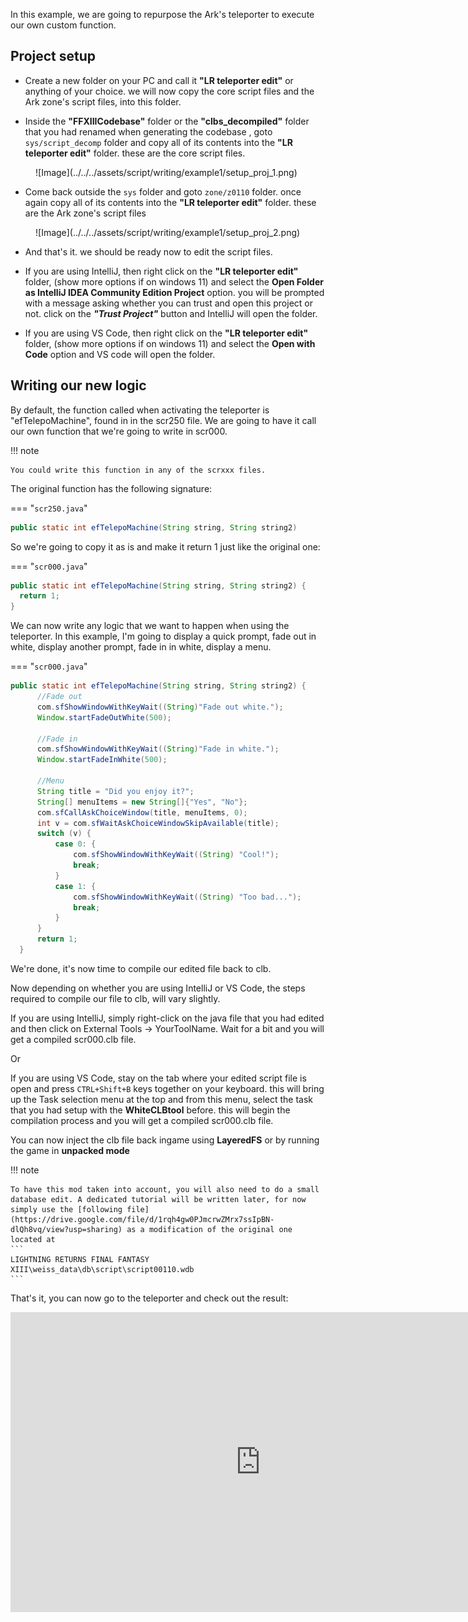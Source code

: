 In this example, we are going to repurpose the Ark's teleporter to execute our own custom function.

## Project setup

* Create a new folder on your PC and call it **"LR teleporter edit"** or anything of your choice. we will now copy the core script files and the Ark zone's script files, into this folder.

* Inside the **"FFXIIICodebase"** folder or the **"clbs_decompiled"** folder that you had renamed when generating the codebase , goto ``sys/script_decomp`` folder and copy all of its contents into the **"LR teleporter edit"** folder. these are the core script files.

<figure markdown>
  ![Image](../../../assets/script/writing/example1/setup_proj_1.png)
</figure>

* Come back outside the ``sys`` folder and goto ``zone/z0110`` folder. once again copy all of its contents into the **"LR teleporter edit"** folder. these are the Ark zone's script files

<figure markdown>
  ![Image](../../../assets/script/writing/example1/setup_proj_2.png)
</figure>

* And that's it. we should be ready now to edit the script files.

* If you are using IntelliJ, then right click on the **"LR teleporter edit"** folder, (show more options if on windows 11) and select the **Open Folder as IntelliJ IDEA Community Edition Project** option. you will be prompted with a message asking whether you can trust and open this project or not. click on the ***"Trust Project"*** button and IntelliJ will open the folder.

* If you are using VS Code, then right click on the **"LR teleporter edit"** folder, (show more options if on windows 11) and select the **Open with Code** option and VS code will open the folder.

## Writing our new logic

By default, the function called when activating the teleporter is "efTelepoMachine", found in in the scr250 file. We are going to have it call our own function that we're going to write in scr000.

!!! note

    You could write this function in any of the scrxxx files.

The original function has the following signature:

=== "`scr250.java`"

  ```java
  public static int efTelepoMachine(String string, String string2)
  ```

So we're going to copy it as is and make it return 1 just like the original one:

=== "`scr000.java`"

  ```java
  public static int efTelepoMachine(String string, String string2) {
    return 1;
  }
  ```

We can now write any logic that we want to happen when using the teleporter. In this example, I'm going to display a quick prompt, fade out in white, display another prompt, fade in in white, display a menu.

=== "`scr000.java`"

  ```java
  public static int efTelepoMachine(String string, String string2) {
        //Fade out
        com.sfShowWindowWithKeyWait((String)"Fade out white.");
        Window.startFadeOutWhite(500);

        //Fade in
        com.sfShowWindowWithKeyWait((String)"Fade in white.");
        Window.startFadeInWhite(500);

        //Menu
        String title = "Did you enjoy it?";
        String[] menuItems = new String[]{"Yes", "No"};
        com.sfCallAskChoiceWindow(title, menuItems, 0);
        int v = com.sfWaitAskChoiceWindowSkipAvailable(title);
        switch (v) {
            case 0: {
                com.sfShowWindowWithKeyWait((String) "Cool!");
                break;
            }
            case 1: {
                com.sfShowWindowWithKeyWait((String) "Too bad...");
                break;
            }
        }
        return 1;
    }
  ```

We're done, it's now time to compile our edited file back to clb. 

Now depending on whether you are using IntelliJ or VS Code, the steps required to compile our file to clb, will vary slightly.

If you are using IntelliJ, simply right-click on the java file that you had edited and then click on External Tools -> YourToolName. Wait for a bit and you will get a compiled scr000.clb file.

Or

If you are using VS Code, stay on the tab where your edited script file is open and press ``CTRL+Shift+B`` keys together on your keyboard. this will bring up the Task selection menu at the top and from this menu, select the task that you had setup with the **WhiteCLBtool** before. this will begin the compilation process and you will get a compiled scr000.clb file.

You can now inject the clb file back ingame using **LayeredFS** or by running the game in **unpacked mode**

!!! note

    To have this mod taken into account, you will also need to do a small database edit. A dedicated tutorial will be written later, for now simply use the [following file](https://drive.google.com/file/d/1rqh4gw0PJmcrwZMrx7ssIpBN-dlQh8vq/view?usp=sharing) as a modification of the original one located at
    ```
    LIGHTNING RETURNS FINAL FANTASY XIII\weiss_data\db\script\script00110.wdb
    ```

That's it, you can now go to the teleporter and check out the result:

<div align="center">
<iframe width="800" height="480" frameborder="0" src="https://mega.nz/embed/OlBkRaqT#zpIAqHzb9emiPPpKyQdz-HAsd43CjYLvaR4TAXzEeD0" allowfullscreen ></iframe>

</div>
